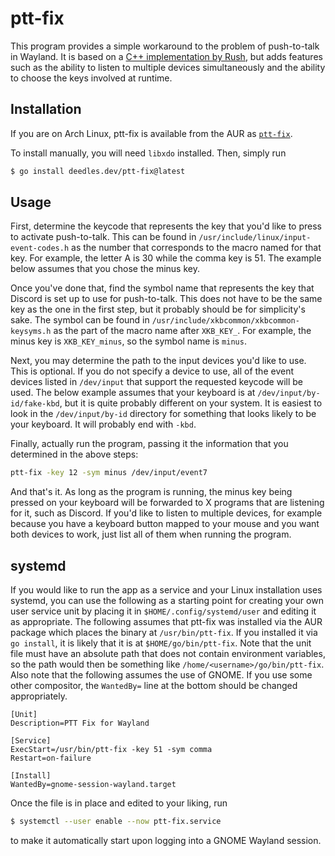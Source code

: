 ptt-fix
=======

This program provides a simple workaround to the problem of push-to-talk in Wayland. It is based on a [C++ implementation by Rush][rush], but adds features such as the ability to listen to multiple devices simultaneously and the ability to choose the keys involved at runtime.

Installation
------------

If you are on Arch Linux, ptt-fix is available from the AUR as [`ptt-fix`][aur].

To install manually, you will need `libxdo` installed. Then, simply run

```bash
$ go install deedles.dev/ptt-fix@latest
```

Usage
-----

First, determine the keycode that represents the key that you'd like to press to activate push-to-talk. This can be found in `/usr/include/linux/input-event-codes.h` as the number that corresponds to the macro named for that key. For example, the letter A is 30 while the comma key is 51. The example below assumes that you chose the minus key.

Once you've done that, find the symbol name that represents the key that Discord is set up to use for push-to-talk. This does not have to be the same key as the one in the first step, but it probably should be for simplicity's sake. The symbol can be found in `/usr/include/xkbcommon/xkbcommon-keysyms.h` as the part of the macro name after `XKB_KEY_`. For example, the minus key is `XKB_KEY_minus`, so the symbol name is `minus`.

Next, you may determine the path to the input devices you'd like to use. This is optional. If you do not specify a device to use, all of the event devices listed in `/dev/input` that support the requested keycode will be used. The below example assumes that your keyboard is at `/dev/input/by-id/fake-kbd`, but it is quite probably different on your system. It is easiest to look in the `/dev/input/by-id` directory for something that looks likely to be your keyboard. It will probably end with `-kbd`.

Finally, actually run the program, passing it the information that you determined in the above steps:

```bash
ptt-fix -key 12 -sym minus /dev/input/event7
```

And that's it. As long as the program is running, the minus key being pressed on your keyboard will be forwarded to X programs that are listening for it, such as Discord. If you'd like to listen to multiple devices, for example because you have a keyboard button mapped to your mouse and you want both devices to work, just list all of them when running the program.

systemd
-------

If you would like to run the app as a service and your Linux installation uses systemd, you can use the following as a starting point for creating your own user service unit by placing it in `$HOME/.config/systemd/user` and editing it as appropriate. The following assumes that ptt-fix was installed via the AUR package which places the binary at `/usr/bin/ptt-fix`. If you installed it via `go install`, it is likely that it is at `$HOME/go/bin/ptt-fix`. Note that the unit file must have an absolute path that does not contain environment variables, so the path would then be something like `/home/<username>/go/bin/ptt-fix`. Also note that the following assumes the use of GNOME. If you use some other compositor, the `WantedBy=` line at the bottom should be changed appropriately.

```systemd
[Unit]
Description=PTT Fix for Wayland

[Service]
ExecStart=/usr/bin/ptt-fix -key 51 -sym comma
Restart=on-failure

[Install]
WantedBy=gnome-session-wayland.target
```

Once the file is in place and edited to your liking, run

```bash
$ systemctl --user enable --now ptt-fix.service
```

to make it automatically start upon logging into a GNOME Wayland session.

[rush]: https://github.com/Rush/wayland-push-to-talk-fix
[aur]: https://aur.archlinux.org/packages/ptt-fix

